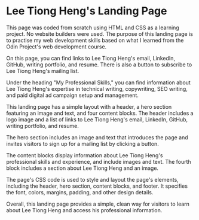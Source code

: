 <h1>Lee Tiong Heng's Landing Page</h1>

This page was coded from scratch using HTML and CSS as a learning project. No website builders were used. The purpose of this landing page is to practise my web development skills based on what I learned from the Odin Project's web development course.

On this page, you can find links to Lee Tiong Heng's email, LinkedIn, GitHub, writing portfolio, and resume. There is also a button to subscribe to Lee Tiong Heng's mailing list.

Under the heading "My Professional Skills," you can find information about Lee Tiong Heng's expertise in technical writing, copywriting, SEO writing, and paid digital ad campaign setup and management.

This landing page has a simple layout with a header, a hero section featuring an image and text, and four content blocks. The header includes a logo image and a list of links to Lee Tiong Heng's email, LinkedIn, GitHub, writing portfolio, and resume.

The hero section includes an image and text that introduces the page and invites visitors to sign up for a mailing list by clicking a button.

The content blocks display information about Lee Tiong Heng's professional skills and experience, and include images and text. The fourth block includes a section about Lee Tiong Heng and an image.

The page's CSS code is used to style and layout the page's elements, including the header, hero section, content blocks, and footer. It specifies the font, colors, margins, padding, and other design details.

Overall, this landing page provides a simple, clean way for visitors to learn about Lee Tiong Heng and access his professional information.
